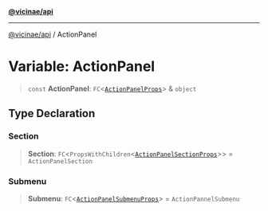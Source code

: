 [**@vicinae/api**](../README.md)

***

[@vicinae/api](../README.md) / ActionPanel

# Variable: ActionPanel

> `const` **ActionPanel**: `FC`\<[`ActionPanelProps`](../type-aliases/ActionPanelProps.md)\> & `object`

## Type Declaration

### Section

> **Section**: `FC`\<`PropsWithChildren`\<[`ActionPanelSectionProps`](../type-aliases/ActionPanelSectionProps.md)\>\> = `ActionPanelSection`

### Submenu

> **Submenu**: `FC`\<[`ActionPanelSubmenuProps`](../type-aliases/ActionPanelSubmenuProps.md)\> = `ActionPannelSubmenu`
